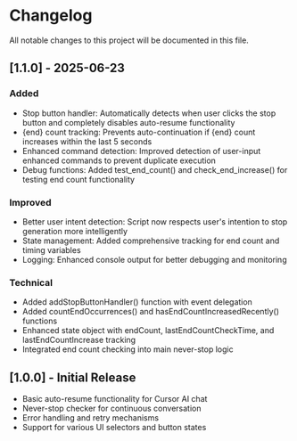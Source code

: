 # Changelog

All notable changes to this project will be documented in this file.

## [1.1.0] - 2025-06-23

### Added
- Stop button handler: Automatically detects when user clicks the stop button and completely disables auto-resume functionality
- {end} count tracking: Prevents auto-continuation if {end} count increases within the last 5 seconds
- Enhanced command detection: Improved detection of user-input enhanced commands to prevent duplicate execution
- Debug functions: Added test_end_count() and check_end_increase() for testing end count functionality

### Improved
- Better user intent detection: Script now respects user's intention to stop generation more intelligently
- State management: Added comprehensive tracking for end count and timing variables
- Logging: Enhanced console output for better debugging and monitoring

### Technical
- Added addStopButtonHandler() function with event delegation
- Added countEndOccurrences() and hasEndCountIncreasedRecently() functions
- Enhanced state object with endCount, lastEndCountCheckTime, and lastEndCountIncrease tracking
- Integrated end count checking into main never-stop logic

## [1.0.0] - Initial Release
- Basic auto-resume functionality for Cursor AI chat
- Never-stop checker for continuous conversation
- Error handling and retry mechanisms
- Support for various UI selectors and button states 